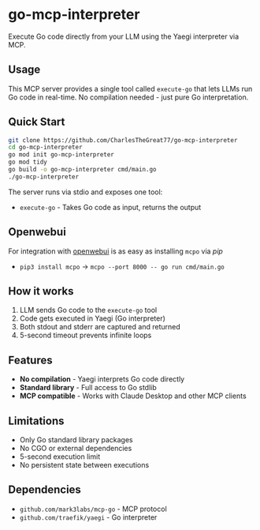 # go-mcp-interpreter

Execute Go code directly from your LLM using the Yaegi interpreter via MCP.

## Usage

This MCP server provides a single tool called `execute-go` that lets LLMs run Go code in real-time. No compilation needed - just pure Go interpretation.

## Quick Start

```bash
git clone https://github.com/CharlesTheGreat77/go-mcp-interpreter
cd go-mcp-interpreter
go mod init go-mcp-interpreter
go mod tidy
go build -o go-mcp-interpreter cmd/main.go
./go-mcp-interpreter
```

The server runs via stdio and exposes one tool:
- `execute-go` - Takes Go code as input, returns the output

## Openwebui
For integration with [openwebui](https://openwebui.com) is as easy as installing `mcpo` via *pip*
- `pip3 install mcpo` -> `mcpo --port 8000 -- go run cmd/main.go`


## How it works

1. LLM sends Go code to the `execute-go` tool
2. Code gets executed in Yaegi (Go interpreter)
3. Both stdout and stderr are captured and returned
4. 5-second timeout prevents infinite loops

## Features

- **No compilation** - Yaegi interprets Go code directly
- **Standard library** - Full access to Go stdlib
- **MCP compatible** - Works with Claude Desktop and other MCP clients

## Limitations

- Only Go standard library packages
- No CGO or external dependencies
- 5-second execution limit
- No persistent state between executions

## Dependencies

- `github.com/mark3labs/mcp-go` - MCP protocol
- `github.com/traefik/yaegi` - Go interpreter

